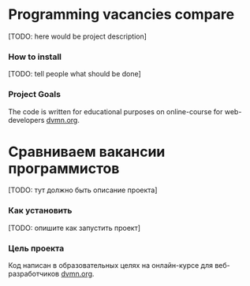 # Programming vacancies compare

[TODO: here would be project description]

### How to install

[TODO: tell people what should be done]

### Project Goals

The code is written for educational purposes on online-course for web-developers [dvmn.org](https://dvmn.org/).

# Сравниваем вакансии программистов

[TODO: тут должно быть описание проекта]

### Как установить

[TODO: опишите как запустить проект]

### Цель проекта

Код написан в образовательных целях на онлайн-курсе для веб-разработчиков [dvmn.org](https://dvmn.org/).
